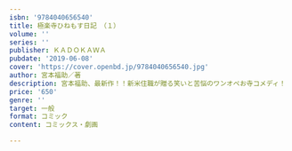 ```yaml
---
isbn: '9784040656540'
title: 極楽寺ひねもす日記　（１）
volume: ''
series: ''
publisher: ＫＡＤＯＫＡＷＡ
pubdate: '2019-06-08'
cover: 'https://cover.openbd.jp/9784040656540.jpg'
author: 宮本福助／著
description: 宮本福助、最新作！！新米住職が贈る笑いと苦悩のワンオペお寺コメディ！
price: '650'
genre: ''
target: 一般
format: コミック
content: コミックス・劇画

---
```

